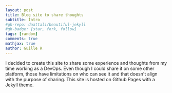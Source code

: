 ```yaml
---
layout: post
title: Blog site to share thoughts
subtitle: Intro
#gh-repo: daattali/beautiful-jekyll
#gh-badge: [star, fork, follow]
tags: [random]
comments: true
mathjax: true
author: Guille R
---
```

I decided to create this site to share some experience and thoughts from my time working as a DevOps. Even though I could share it on some other platform, those have limitations on who can see it and that doesn't align with the purpose of sharing.
This site is hosted on Github Pages with a Jekyll theme.
